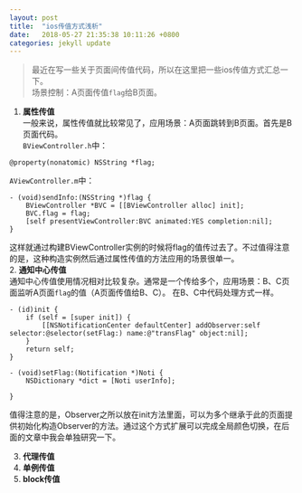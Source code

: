 ```yaml
---
layout: post
title:  "ios传值方式浅析"
date:   2018-05-27 21:35:38 10:11:26 +0800
categories: jekyll update
---
```

>最近在写一些关于页面间传值代码，所以在这里把一些ios传值方式汇总一下。  
场景控制：A页面传值`flag`给B页面。

1. **属性传值**  
一般来说，属性传值就比较常见了，应用场景：A页面跳转到B页面。首先是B页面代码。  
`BViewController.h`中：  
```objc
@property(nonatomic) NSString *flag; 
```  
`AViewController.m`中：  
```objc
- (void)sendInfo:(NSString *)flag {
    BViewController *BVC = [[BViewController alloc] init];
    BVC.flag = flag;
    [self presentViewController:BVC animated:YES completion:nil];
}
```  
这样就通过构建BViewController实例的时候将flag的值传过去了。不过值得注意的是，这种构造实例然后通过属性传值的方法应用的场景很单一。  
2.  **通知中心传值**  
通知中心传值使用情况相对比较复杂。通常是一个传给多个，应用场景：B、C页面监听A页面`flag`的值（A页面传值给B、C）。  在B、C中代码处理方式一样。  
```objc
- (id)init {
    if (self = [super init]) {
        [[NSNotificationCenter defaultCenter] addObserver:self selector:@selector(setFlag:) name:@"transFlag" object:nil];
    }
    return self;
}
```  
```objc
- (void)setFlag:(Notification *)Noti {
    NSDictionary *dict = [Noti userInfo];
    
}
```  
值得注意的是，Observer之所以放在init方法里面，可以为多个继承于此的页面提供初始化构造Observer的方法。通过这个方式扩展可以完成全局颜色切换，在后面的文章中我会单独研究一下。  



3. **代理传值**
4. **单例传值**
5. **block传值**
